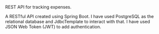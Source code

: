 REST API for tracking expenses.

A RESTful API created using Spring Boot. I have used PostgreSQL as the relational database and JdbcTemplate to interact with that. I have used JSON Web Token (JWT) to add authentication. 

